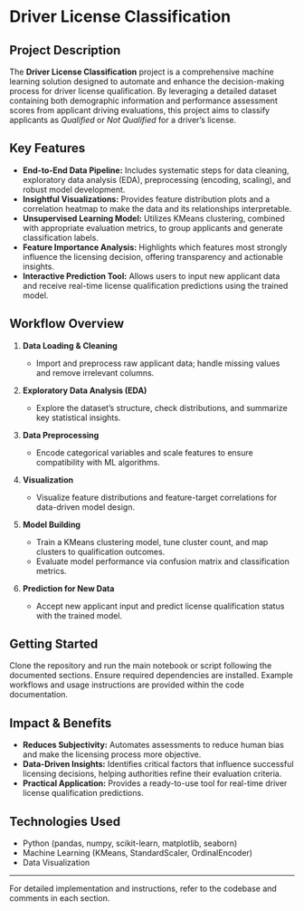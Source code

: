# Driver License Classification

## Project Description

The **Driver License Classification** project is a comprehensive machine learning solution designed to automate and enhance the decision-making process for driver license qualification. By leveraging a detailed dataset containing both demographic information and performance assessment scores from applicant driving evaluations, this project aims to classify applicants as *Qualified* or *Not Qualified* for a driver’s license.

## Key Features

- **End-to-End Data Pipeline:** Includes systematic steps for data cleaning, exploratory data analysis (EDA), preprocessing (encoding, scaling), and robust model development.
- **Insightful Visualizations:** Provides feature distribution plots and a correlation heatmap to make the data and its relationships interpretable.
- **Unsupervised Learning Model:** Utilizes KMeans clustering, combined with appropriate evaluation metrics, to group applicants and generate classification labels.
- **Feature Importance Analysis:** Highlights which features most strongly influence the licensing decision, offering transparency and actionable insights.
- **Interactive Prediction Tool:** Allows users to input new applicant data and receive real-time license qualification predictions using the trained model.

## Workflow Overview

1. **Data Loading & Cleaning**
   - Import and preprocess raw applicant data; handle missing values and remove irrelevant columns.

2. **Exploratory Data Analysis (EDA)**
   - Explore the dataset’s structure, check distributions, and summarize key statistical insights.

3. **Data Preprocessing**
   - Encode categorical variables and scale features to ensure compatibility with ML algorithms.

4. **Visualization**
   - Visualize feature distributions and feature-target correlations for data-driven model design.

5. **Model Building**
   - Train a KMeans clustering model, tune cluster count, and map clusters to qualification outcomes.
   - Evaluate model performance via confusion matrix and classification metrics.

6. **Prediction for New Data**
   - Accept new applicant input and predict license qualification status with the trained model.

## Getting Started

Clone the repository and run the main notebook or script following the documented sections. Ensure required dependencies are installed. Example workflows and usage instructions are provided within the code documentation.

## Impact & Benefits

- **Reduces Subjectivity:** Automates assessments to reduce human bias and make the licensing process more objective.
- **Data-Driven Insights:** Identifies critical factors that influence successful licensing decisions, helping authorities refine their evaluation criteria.
- **Practical Application:** Provides a ready-to-use tool for real-time driver license qualification predictions.

## Technologies Used

- Python (pandas, numpy, scikit-learn, matplotlib, seaborn)
- Machine Learning (KMeans, StandardScaler, OrdinalEncoder)
- Data Visualization

---

For detailed implementation and instructions, refer to the codebase and comments in each section.

